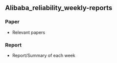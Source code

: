 ## Alibaba_reliability_weekly-reports

### Paper

* Relevant papers

### Report

* Report/Summary of each week

